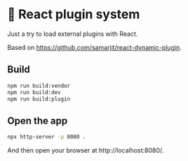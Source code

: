 # 🚀 React plugin system

Just a try to load external plugins with React.

Based on https://github.com/samarjit/react-dynamic-plugin.

## Build

```sh
npm run build:vendor
npm run build:dev
npm run build:plugin
```

## Open the app

```sh
npx http-server -p 8080 .
```

And then open your browser at http://localhost:8080/.